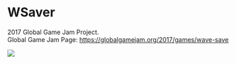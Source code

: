 # WSaver
2017 Global Game Jam Project.  
Global Game Jam Page: https://globalgamejam.org/2017/games/wave-save

![](https://ggj.s3.amazonaws.com/styles/game_sidebar__wide/game/featured_image/you_xi_zhu_hua_mian_-01.png?itok=1nTJkwmb&timestamp=1485071059)

